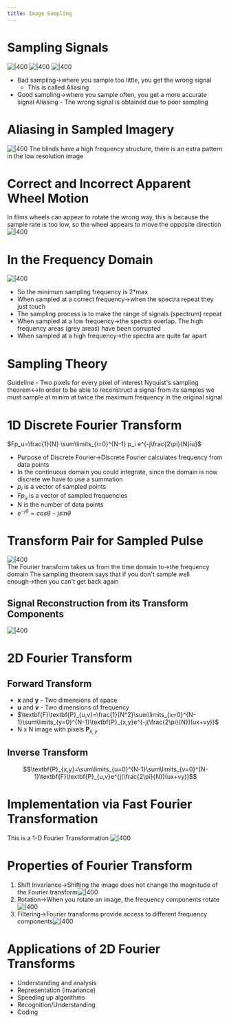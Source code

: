 ```yaml
---
title: Image Sampling
---
```

# Sampling Signals  
![|400](https://remnote-user-data.s3.amazonaws.com/bOlCevRBG3Va1ErzkhOPz4r-OklHb2kBfWWhmEEOVxtCLFJ56QbviNgqR-ibFM8KM92QfBlRLYua4dx8ex9YDJ7pj6q8nxo0hC8gq4YnVxGp4uBA271vC1yrQSUMK8aZ.png) ![|400](https://remnote-user-data.s3.amazonaws.com/M8g_BEZSH9CZJQKwHR542oUMhXoziLRxzb1B3imcwrNIuF3UGrxcLhe3jb1nBg2_gFY82BDl_ZbgUpSM7gYmISiihN33oaqJ3fWfU4d5tNa5Ua1Pq-hYpV4o4ea0QYOK.png)  ![|400](https://remnote-user-data.s3.amazonaws.com/mXOLSg5UPhMhgl-K_lifu0aMIoL2NqlwEzef98E38BhxW0Lt3nwhJ79vCTcQ3XbuL_dcBuUW1u9U0JzfEFODjlGJHDpubJfSd1c6-HA7cL9GBopaR7Jy6_96aC4g-8ZU.png) 
- Bad sampling→where you sample too little, you get the wrong signal
	- This is called Aliasing
- Good sampling→where you sample often, you get a more accurate signal
Aliasing - The wrong signal is obtained due to poor sampling

# Aliasing in Sampled Imagery  
![|400](https://remnote-user-data.s3.amazonaws.com/sTvSLx2sc5Us4PrxTV4VP5WUiEQC0kj28qtrbdHHqfLsRZyYceoXsHBMzYlA8DPiEWINu2a7THb45cQLyNlR9ZNLnDb4DRMe0axTSK-yEItfS5j25Lt9T8GdRmp3uP1T.png) 
The blinds have a high frequency structure, there is an extra pattern in the low resolution image
 
# Correct and Incorrect Apparent Wheel Motion  
In films wheels can appear to rotate the wrong way, this is because the sample rate is too low, so the wheel appears to move the opposite direction
![|400](https://remnote-user-data.s3.amazonaws.com/93RNOo8Dw4nMWe0LjmSXU784AjhrgBSNcwBZ5d5-K6EZ32i-0U1Ar52VmfRMQi9sJPysN-eWr0NZxa2Eedzs3LrAe6cup5uBXjcDYX6N1N1-BpWn_hnAgmxPOlfBMjZS.png) 
 
# In the Frequency Domain  
![|400](https://remnote-user-data.s3.amazonaws.com/1pjs0LXcX7K5IL8YxGfJvzAy75-e0kxwHHmuf0sgFjtuKn5zeEs7sRBYyo7kw3O7AeuHiREMdg_izhExnGdTnZ8zHwrN69PagE7gfhtZan7tZJPj013b-q48WOLTN114.png)  
- So the minimum sampling frequency is 2\*max 
- When sampled at a correct frequency→when the spectra repeat they just touch
- The sampling process is to make the range of signals (spectrum) repeat
- When sampled at a low frequency→the spectra overlap. The high frequency areas (grey areas) have been corrupted
- When sampled at a high frequency→the spectra are quite far apart

# Sampling Theory  
Guideline - Two pixels for every pixel of interest
Nyquist's sampling theorem↔In order to be able to reconstruct a signal from its samples we must sample at minim at twice the maximum frequency in the original signal
 
# 1D Discrete Fourier Transform
$Fp_u=\frac{1}{N} \sum\limits_{i=0}^{N-1} p_i e^{-j\frac{2\pi}{N}iu}$ 
- Purpose of Discrete Fourier→Discrete Fourier calculates frequency from data points
- In the continuous domain you could integrate, since the domain is now discrete we have to use a summation
- $p_i$ is a vector of sampled points
- $Fp_u$ is a vector of sampled frequencies
- N is the number of data points 
- $e^{-j\theta}=cos\theta-jsin\theta$

# Transform Pair for Sampled Pulse
![|400](https://remnote-user-data.s3.amazonaws.com/0wCgDuLbgl8iByCehou1z7nQfds9uEYpad7L0A2YTQeMagG-d_yzLh-sbDNW74m6mRN628CUIZb8gIy503U720xxVjGJbplAvCVOgf-HFXFmOQQBqIhsrDSNZHHN3ImI.png)  
The Fourier transform takes us from the time domain to→the frequency domain
The sampling theorem says that if you don't sample well enough→then you can't get back again
## Signal Reconstruction from its Transform Components
![|400](https://remnote-user-data.s3.amazonaws.com/CBHMczyidmRIdjXkwWLtdRbw8610OSHBe5g-zEoZSfsuuUQPWYCrO0MbjaL0h7hv9rwFWte2jVUkWxcKEhuLEi1B5eB-El2N53E-shbM6JFn5xHawVblu3nfNnf0PEnA.png) 
 
# 2D Fourier Transform
## Forward Transform
-  __x__  and  __y__  - Two dimensions of space
-  __u__  and  __v__  - Two dimensions of frequency
- $\textbf{F}\textbf{P}_{u,v}=\frac{1}{N^2}\sum\limits_{x=0}^{N-1}\sum\limits_{y=0}^{N-1}\textbf{P}_{x,y}e^{-j(\frac{2\pi}{N})(ux+vy)}$
-  N  x  N  image with pixels $\textbf{P}_{x,y}$
## Inverse Transform
$$\textbf{P}_{x,y}=\sum\limits_{u=0}^{N-1}\sum\limits_{v=0}^{N-1}\textbf{F}\textbf{P}_{u,v}e^{j(\frac{2\pi}{N})(ux+vy)}$$

# Implementation via Fast Fourier Transformation
This is a 1-D Fourier Transformation
![|400](https://remnote-user-data.s3.amazonaws.com/mkiAk6nlpkQSlgb8Hfhedz8WiFBXtP7sTrBj1CbWW6ybWW0G54K6kSpuTGDDITi7ozFz9QAWFaevReOslpbXiI8F0Vpthq_dJ8ljQbM4RHseXGIjtI8v5TR8YwlwiVyU.png)
 
# Properties of Fourier Transform
1. Shift Invariance→Shifting the image does not change the magnitude of the Fourier transform![|400](https://remnote-user-data.s3.amazonaws.com/dwdjV_8xK3_HGrHFcXP5b5U1rMDUETVux2avnq7Hor26SYXrYnilaHmljZy9eO1ZRlSeHs9CuypnE4lJ8tql27XglqqPxN1iqVr-YWpSC6IDMWpE3Rh-wFsa36RT68Au.png)
2. Rotation→When you rotate an image, the frequency components rotate![|400](https://remnote-user-data.s3.amazonaws.com/YRBtb9Z6HdQaNlPZ-bhSonoFTVeN5LoZCzwO4JJrLHFbOyXN0TgMSh_zir6hbV_qmfTI8rNXnDRot4nyAm9UFlFV9leUJqMSUs4_pjNkB_vUpP4VPatlN0AoDfbKe3GF.png)
3. Filtering→Fourier transforms provide access to different frequency components![|400](https://remnote-user-data.s3.amazonaws.com/yqiR6v19Ot4jnNXRtmCUZ5rSL8-xGafcKdfGzjEkASn-z5Ji9mQ8H-zmgdH6_8B_X-F-zn12QHwR0pPk7QYmd74mS5VPI6xoJTnuCTplb1HwZd0HDfFt8vgb1XXa9HRv.png)

# Applications of 2D Fourier Transforms
- Understanding and analysis
- Representation (invariance)
- Speeding up algorithms
- Recognition/Understanding
- Coding
